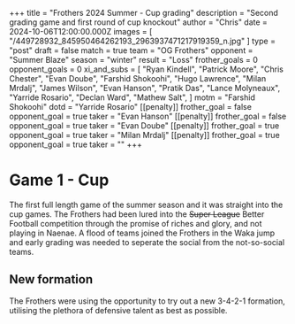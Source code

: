 +++
title = "Frothers 2024 Summer - Cup grading"
description = "Second grading game and first round of cup knockout"
author = "Chris"
date = 2024-10-06T12:00:00.000Z
images = [ "/449728932_845950464262193_2963937471217919359_n.jpg" ]
type = "post"
draft = false
match = true
team = "OG Frothers"
opponent = "Summer Blaze"
season = "winter"
result = "Loss"
frother_goals = 0
opponent_goals = 0
xi_and_subs = [
  "Ryan Kindell",
  "Patrick Moore",
  "Chris Chester",
  "Evan Doube",
  "Farshid Shokoohi",
  "Hugo Lawrence",
  "Milan Mrdalj",
  "James Wilson",
  "Evan Hanson",
  "Pratik Das",
  "Lance Molyneaux",
  "Yarride Rosario",
  "Declan Ward",
  "Mathew Salt",
]
motm = "Farshid Shokoohi"
dotd = "Yarride Rosario"
[[penalty]]
frother_goal = false
opponent_goal = true
taker = "Evan Hanson"
[[penalty]]
frother_goal = false
opponent_goal = true
taker = "Evan Doube"
[[penalty]]
frother_goal = true
opponent_goal = true
taker = "Milan Mrdalj"
[[penalty]]
frother_goal = true
opponent_goal = true
taker = ""
+++

# Game 1 - Cup

The first full length game of the summer season and it was straight into the cup games. The Frothers had been lured into the ~~Super League~~ Better Football competition through the promise of riches and glory, and not playing in Naenae. A flood of teams joined the Frothers in the Waka jump and early grading was needed to seperate the social from the not-so-social teams.

## New formation

The Frothers were using the opportunity to try out a new 3-4-2-1 formation, utilising the plethora of defensive talent as best as possible.


